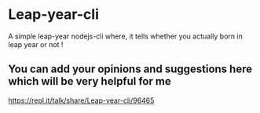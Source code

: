 # Leap-year-cli

A simple leap-year nodejs-cli where, it tells whether you actually born in leap year or not !

## You can add your opinions and suggestions here which will be very helpful for me

https://repl.it/talk/share/Leap-year-cli/96465
